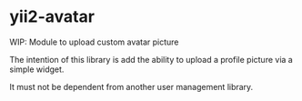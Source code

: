 # yii2-avatar
WIP: Module to upload custom avatar picture

The intention of this library is add the ability to upload a profile picture via a simple widget.

It must not be dependent from another user management library.

